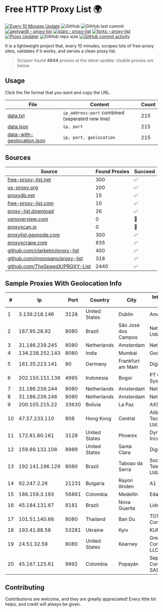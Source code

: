 
# Free HTTP Proxy List 🌍

[![Every 10 Minutes Update](https://github.com/mertguvencli/http-proxy-list/actions/workflows/main.yml/badge.svg?branch=main)](https://github.com/mertguvencli/http-proxy-list/actions/workflows/main.yml)
![GitHub](https://img.shields.io/github/license/mertguvencli/http-proxy-list)
![GitHub last commit](https://img.shields.io/github/last-commit/mertguvencli/http-proxy-list)
[![zevtyardt - proxy-list](https://img.shields.io/static/v1?label=zevtyardt&message=proxy-list&color=blue&logo=github)](https://github.com/zevtyardt/proxy-list "Go to GitHub repo")
[![stars - proxy-list](https://img.shields.io/github/stars/zevtyardt/proxy-list?style=social)](https://github.com/zevtyardt/proxy-list)
[![forks - proxy-list](https://img.shields.io/github/forks/zevtyardt/proxy-list?style=social)](https://github.com/zevtyardt/proxy-list)
[![Proxy Updater](https://github.com/zevtyardt/proxy-list/workflows/Proxy%20Updater/badge.svg)](https://github.com/zevtyardt/proxy-list/actions?query=workflow:"Proxy+Updater")
![GitHub repo size](https://img.shields.io/github/repo-size/zevtyardt/proxy-list)
[![GitHub commit activity](https://img.shields.io/github/commit-activity/m/zevtyardt/proxy-list?logo=commits)](https://github.com/zevtyardt/proxy-list/commits/main)

It is a lightweight project that, every 10 minutes, scrapes lots of free-proxy sites, validates if it works, and serves a clean proxy list.

> Scraper found **4844** proxies at the latest update. Usable proxies are below.

## Usage

Click the file format that you want and copy the URL.

|File|Content|Count|
|----|-------|-----|
|[data.txt](https://raw.githubusercontent.com/mertguvencli/http-proxy-list/main/proxy-list/data.txt)|`ip_address:port` combined (seperated new line)|215|
|[data.json](https://raw.githubusercontent.com/mertguvencli/http-proxy-list/main/proxy-list/data.json)|`ip, port`|215|
|[data-with-geolocation.json](https://raw.githubusercontent.com/mertguvencli/http-proxy-list/main/proxy-list/data-with-geolocation.json)|`ip, port, geolocation`|215|

## Sources

|Source|Found Proxies|Succeed|
|------|-------------|-------|
|[free-proxy-list.net](https://free-proxy-list.net)|300|✅|
|[us-proxy.org](https://www.us-proxy.org)|200|✅|
|[proxydb.net](http://proxydb.net)|15|✅|
|[free-proxy-list.com](https://free-proxy-list.com/?page=&port=&type%5B%5D=http&type%5B%5D=https&up_time=0&search=Search)|10|✅|
|[proxy-list.download](https://www.proxy-list.download/HTTP)|26|✅|
|[vpnoverview.com](https://vpnoverview.com/privacy/anonymous-browsing/free-proxy-servers)|0|🚫|
|[proxyscan.io](https://www.proxyscan.io)|0|🚫|
|[proxylist.geonode.com](https://proxylist.geonode.com/api/proxy-list?limit=300&page=1&sort_by=lastChecked&sort_type=desc&protocols=http,https)|300|✅|
|[proxyscrape.com](https://api.proxyscrape.com/v2/?request=displayproxies&protocol=http&timeout=10000&country=all&ssl=all&anonymity=all)|835|✅|
|[github.com/clarketm/proxy-list](https://raw.githubusercontent.com/clarketm/proxy-list/master/proxy-list-raw.txt)|400|✅|
|[github.com/monosans/proxy-list](https://raw.githubusercontent.com/monosans/proxy-list/main/proxies/http.txt)|318|✅|
|[github.com/TheSpeedX/PROXY-List](https://raw.githubusercontent.com/TheSpeedX/PROXY-List/master/http.txt)|2440|✅|


## Sample Proxies With Geolocation Info

|#|Ip|Port|Country|City|Internet Service Provider|
|-|--|----|-------|----|-------------------------|
|1|3.139.218.146|3128|United States|Dublin|Amazon.com, Inc.|
|2|187.95.28.92|8080|Brazil|São José dos Campos|Netjacarei Telecon Ltda|
|3|31.186.239.245|8080|Netherlands|Amsterdam|NetSkope Inc|
|4|134.238.252.143|8080|India|Mumbai|Google LLC|
|5|161.35.223.141|80|Germany|Frankfurt am Main|DigitalOcean, LLC|
|6|202.150.151.138|4995|Indonesia|Bogor|PT Comtronics Systems|
|7|31.186.239.244|8080|Netherlands|Amsterdam|NetSkope Inc|
|8|31.186.239.246|8080|Netherlands|Amsterdam|NetSkope Inc|
|9|200.105.215.22|33630|Bolivia|La Paz|AXS Bolivia S. A.|
|10|47.57.233.110|808|Hong Kong|Central|Alibaba (US) Technology Co., Ltd.|
|11|172.81.60.161|3128|United States|Phoenix|Dynu Systems Incorporated|
|12|159.89.132.108|8989|United States|Santa Clara|DigitalOcean, LLC|
|13|192.141.196.129|8080|Brazil|Taboao da Serra|Socitel Telecomunicacoes Ltda - EPP|
|14|92.247.2.26|21231|Bulgaria|Rayon Ilinden|A1 Bulgaria EAD|
|15|186.159.3.193|56861|Colombia|Medellín|Edatel S.a. E.S.P|
|16|45.184.131.67|8181|Brazil|Nova Guarita|Lidernet Telecom|
|17|101.51.140.66|8080|Thailand|Ban Du|TOT Public Company Limited|
|18|193.41.88.58|53281|Ukraine|Kyiv|KUNET|
|19|24.51.32.59|8080|United States|Kearney|Great Plains Communications LLC|
|20|45.167.125.61|9992|Colombia|Popayán|Sepcom Comunicaciones SAS|



## Contributing

Contributions are welcome, and they are greatly appreciated! Every
little bit helps, and credit will always be given.

